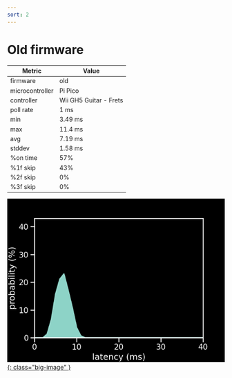 ```yaml
---
sort: 2
---
```

# Old firmware

| Metric          | Value                  |
| --------------- | ---------------------- |
| firmware        | old                    |
| microcontroller | Pi Pico                |
| controller      | Wii GH5 Guitar - Frets |
| poll rate       | 1 ms                   |
| min             | 3.49 ms                |
| max             | 11.4 ms                |
| avg             | 7.19 ms                |
| stddev          | 1.58 ms                |
| %on time        | 57%                    |
| %1f skip        | 43%                    |
| %2f skip        | 0%                     |
| %3f skip        | 0%                     |

[![Graph](/assets/images/results/ardwiino_gh5_fret_n.png){: class="big-image" }](/assets/images/results/ardwiino_gh5_fret_n.png)
